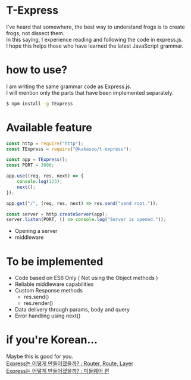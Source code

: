 # T-Express

I've heard that somewhere, the best way to understand frogs is to create frogs, not dissect them.  
In this saying, I experience reading and following the code in express.js.  
I hope this helps those who have learned the latest JavaScript grammar.

# how to use?

I am writing the same grammar code as Express.js.  
I will mention only the parts that have been implemented separately.

```bash
$ npm install -g TExpress
```

# Available feature

```javascript
const http = require("http");
const TExpress = require("@kakasoo/t-express");

const app = TExpress();
const PORT = 3000;

app.use((req, res, next) => {
    console.log(123);
    next();
});

app.get("/", (req, res, next) => res.send("send root."));

const server = http.createServer(app);
server.listen(PORT, () => console.log("Server is opened."));
```

-   Opening a server
-   middleware

# To be implemented

-   Code based on ES6 Only ( Not using the Object methods )
-   Reliable middleware capabilities
-   Custom Response methods
    -   res.send()
    -   res.render()
-   Data delivery through params, body and query
-   Error handling using next()

# if you're Korean...

Maybe this is good for you.  
[Express는 어떻게 만들어졌을까? : Router, Route, Layer](https://velog.io/@kakasoo/Express%EB%8A%94-%EC%96%B4%EB%96%BB%EA%B2%8C-%EB%A7%8C%EB%93%A4%EC%96%B4%EC%A1%8C%EC%9D%84%EA%B9%8C)  
[Express는 어떻게 만들어졌을까? : 미들웨어 편](https://velog.io/@kakasoo/Express%EB%8A%94-%EC%96%B4%EB%96%BB%EA%B2%8C-%EB%A7%8C%EB%93%A4%EC%96%B4%EC%A1%8C%EC%9D%84%EA%B9%8C-2)
